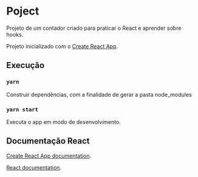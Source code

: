 # Poject

Projeto de um contador criado para praticar o React e aprender sobre hooks.

Projeto inicializado com o [Create React App](https://github.com/facebook/create-react-app).

## Execução

### `yarn`

Construir dependências, com a finalidade de gerar a pasta node_modules

### `yarn start`

Executa o app em modo de desenvolvimento.

## Documentação React

[Create React App documentation](https://facebook.github.io/create-react-app/docs/getting-started).

[React documentation](https://reactjs.org/).
